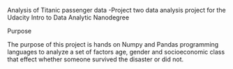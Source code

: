 Analysis of Titanic passenger data -Project two data analysis project for the Udacity Intro to Data Analytic Nanodegree

Purpose

The purpose of this project is hands on Numpy and Pandas programming languages to analyze a set of factors age, gender and socioeconomic class that effect whether someone survived the disaster or did not.
